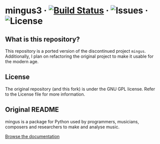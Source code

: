 # mingus3  &middot; [![Build Status](https://travis-ci.com/CookieComputing/mingus3.svg?branch=master)](https://travis-ci.com/CookieComputing/mingus3)  &middot; ![Issues](https://img.shields.io/github/issues/CookieComputing/mingus3.svg) &middot; ![License](https://img.shields.io/github/license/CookieComputing/mingus3.svg)

## What is this repository?

This repository is a ported version of the discontinued project `mingus`. 
Additionally, I plan on refactoring the original project to make it
usable for the modern age.

## License

The original repository (and this fork) is under the GNU GPL license. Refer
to the License file for more information.

## Original README

mingus is a package for Python used by programmers, musicians, composers
and researchers to make and analyse music.

[Browse the documentation](http://bspaans.github.io/python-mingus/)


